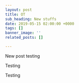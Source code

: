 ```yaml
---
layout: post
title: OT
sub_heading: New stuffs
date: 2019-05-15 02:00:00 +0000
tags: []
banner_image: ''
related_posts: []

---
```

New post testing

Testing

Testing